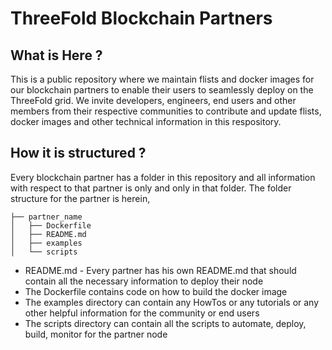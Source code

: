 # ThreeFold Blockchain Partners

## What is Here ?

This is a public repository where we maintain flists and docker images for our blockchain partners to enable their users to seamlessly deploy on the ThreeFold grid. We invite developers, engineers, end users and other members from their respective communities to contribute and update flists, docker images and other technical information in this respository.

## How it is structured ?

Every blockchain partner has a folder in this repository and all information with respect to that partner is only and only in that folder. The folder structure for the partner is herein,

```
├── partner_name
│   ├── Dockerfile
│   ├── README.md
│   ├── examples
│   └── scripts

```

* README.md - Every partner has his own README.md that should contain all the necessary information to deploy their node
* The Dockerfile contains code on how to build the docker image
* The examples directory can contain any HowTos or any tutorials or any other helpful information for the community or end users
* The scripts directory can contain all the scripts to automate, deploy, build, monitor for the partner node
